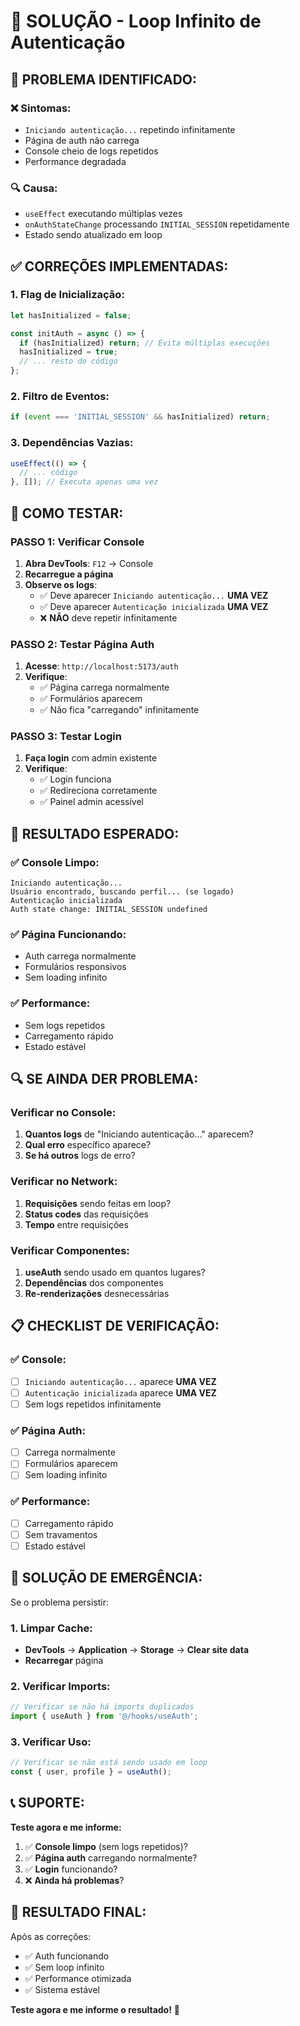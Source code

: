# 🔄 SOLUÇÃO - Loop Infinito de Autenticação

## 🚨 **PROBLEMA IDENTIFICADO:**

### **❌ Sintomas:**
- `Iniciando autenticação...` repetindo infinitamente
- Página de auth não carrega
- Console cheio de logs repetidos
- Performance degradada

### **🔍 Causa:**
- `useEffect` executando múltiplas vezes
- `onAuthStateChange` processando `INITIAL_SESSION` repetidamente
- Estado sendo atualizado em loop

## ✅ **CORREÇÕES IMPLEMENTADAS:**

### **1. Flag de Inicialização:**
```typescript
let hasInitialized = false;

const initAuth = async () => {
  if (hasInitialized) return; // Evita múltiplas execuções
  hasInitialized = true;
  // ... resto do código
};
```

### **2. Filtro de Eventos:**
```typescript
if (event === 'INITIAL_SESSION' && hasInitialized) return;
```

### **3. Dependências Vazias:**
```typescript
useEffect(() => {
  // ... código
}, []); // Executa apenas uma vez
```

## 🚀 **COMO TESTAR:**

### **PASSO 1: Verificar Console**
1. **Abra DevTools**: `F12` → Console
2. **Recarregue a página**
3. **Observe os logs**:
   - ✅ Deve aparecer `Iniciando autenticação...` **UMA VEZ**
   - ✅ Deve aparecer `Autenticação inicializada` **UMA VEZ**
   - ❌ **NÃO** deve repetir infinitamente

### **PASSO 2: Testar Página Auth**
1. **Acesse**: `http://localhost:5173/auth`
2. **Verifique**:
   - ✅ Página carrega normalmente
   - ✅ Formulários aparecem
   - ✅ Não fica "carregando" infinitamente

### **PASSO 3: Testar Login**
1. **Faça login** com admin existente
2. **Verifique**:
   - ✅ Login funciona
   - ✅ Redireciona corretamente
   - ✅ Painel admin acessível

## 🎯 **RESULTADO ESPERADO:**

### **✅ Console Limpo:**
```
Iniciando autenticação...
Usuário encontrado, buscando perfil... (se logado)
Autenticação inicializada
Auth state change: INITIAL_SESSION undefined
```

### **✅ Página Funcionando:**
- Auth carrega normalmente
- Formulários responsivos
- Sem loading infinito

### **✅ Performance:**
- Sem logs repetidos
- Carregamento rápido
- Estado estável

## 🔍 **SE AINDA DER PROBLEMA:**

### **Verificar no Console:**
1. **Quantos logs** de "Iniciando autenticação..." aparecem?
2. **Qual erro** específico aparece?
3. **Se há outros** logs de erro?

### **Verificar no Network:**
1. **Requisições** sendo feitas em loop?
2. **Status codes** das requisições
3. **Tempo** entre requisições

### **Verificar Componentes:**
1. **useAuth** sendo usado em quantos lugares?
2. **Dependências** dos componentes
3. **Re-renderizações** desnecessárias

## 📋 **CHECKLIST DE VERIFICAÇÃO:**

### **✅ Console:**
- [ ] `Iniciando autenticação...` aparece **UMA VEZ**
- [ ] `Autenticação inicializada` aparece **UMA VEZ**
- [ ] Sem logs repetidos infinitamente

### **✅ Página Auth:**
- [ ] Carrega normalmente
- [ ] Formulários aparecem
- [ ] Sem loading infinito

### **✅ Performance:**
- [ ] Carregamento rápido
- [ ] Sem travamentos
- [ ] Estado estável

## 🚨 **SOLUÇÃO DE EMERGÊNCIA:**

Se o problema persistir:

### **1. Limpar Cache:**
- **DevTools** → **Application** → **Storage** → **Clear site data**
- **Recarregar** página

### **2. Verificar Imports:**
```typescript
// Verificar se não há imports duplicados
import { useAuth } from '@/hooks/useAuth';
```

### **3. Verificar Uso:**
```typescript
// Verificar se não está sendo usado em loop
const { user, profile } = useAuth();
```

## 📞 **SUPORTE:**

**Teste agora e me informe:**

1. ✅ **Console limpo** (sem logs repetidos)?
2. ✅ **Página auth** carregando normalmente?
3. ✅ **Login** funcionando?
4. ❌ **Ainda há problemas**?

## 🎉 **RESULTADO FINAL:**

Após as correções:
- ✅ Auth funcionando
- ✅ Sem loop infinito
- ✅ Performance otimizada
- ✅ Sistema estável

**Teste agora e me informe o resultado!** 🎯
